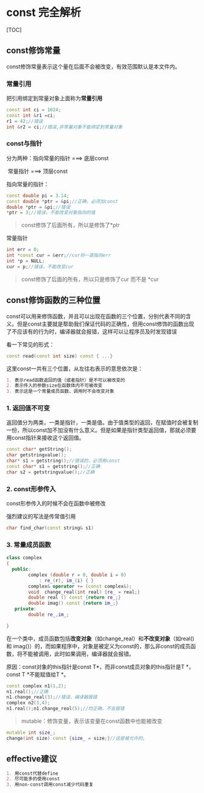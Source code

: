 # const 完全解析

[TOC]

## const修饰常量

const修饰常量表示这个量在后面不会被改变，有效范围默认是本文件内。

### 常量引用

把引用绑定到常量对象上面称为**常量引用**

```cpp
const int ci = 1024;
const int &r1 =ci;
r1 = 42;//错误   
int &r2 = ci;//错误,非常量对象不能绑定到常量对象
```

### const与指针

分为两种：指向常量的指针 ===>  底层const

​                         常量指针       ===>  顶层const

指向常量的指针：

```cpp
const double pi = 3.14;
const double *ptr = &pi;//正确，必须加const
double *ptr = &pi;//错误
*ptr = 3;//错误，不能改变对象指向的值
```

> const修饰了后面所有，所以是修饰了*ptr

常量指针

```cpp
int err = 0;
int *const cur = &err;//cur将一直指向err
int *p = NULL;
cur = p;//错误，不能改变cur
```

> const修饰了后面的所有，所以只是修饰了cur 而不是 *cur

## const修饰函数的三种位置

const可以用来修饰函数，并且可以出现在函数的三个位置，分别代表不同的含义。但是const主要就是帮助我们保证代码的正确性，但用const修饰的函数出现了不应该有的行为时，编译器就会报错，这样可以让程序员及时发现错误

看一下常见的形式：

```cpp
const read(const int size) const { ...}
```

这里const一共有三个位置，从左往右表示的意思依次是：

```markdown
1. 表示read函数返回的值（或者指针）是不可以被改变的
2. 表示传入的参数size在函数体内不可被改变
3. 表示这是一个常量成员函数，调用时不会改变对象
```

### 1. 返回值不可变

返回值分为两类，一类是指针，一类是值。由于值类型的返回，在赋值时会被复制一份，所以const加不加没有什么意义。但是如果是指针类型返回值，那就必须要用const指针来接收这个返回值。

```cpp
const char* getString();
char getstringvalue();
char* s1 = getstring();//错误的，必须用const
const char* s1 = getstring();//正确
char s2 = getstringvalue();//正确
```



### 2. const形参传入

const形参传入的时候不会在函数中被修改

强烈建议的写法是传常值引用

```cpp
char find_char(const string& s1)
```

### 3. 常量成员函数

```cpp
class complex
{
  public:
    	complex (double r = 0, double i = 0)
            : re_(r), im_(i) { }
        complex& operator += (const complex&);
        void  change_real(int real) {re_ = real;}
    	double real () const {return re_;}
    	double imag() const {return im_;}
   private:
    	double re_,im_;
    
} 
```

在一个类中，成员函数包括**改变对象**（如change_real）和**不改变对象**（如real() 和 imag()）的，而如果程序中，对象是被定义为const的，那么非const的成员函数，将不能被调用，此时如果调用，编译器就会报错。

原因：const对象的this指针是const T*，而非const成员对象的this指针是T *，const T *不能赋值给T *。

```cpp
const complex n1(1,2);
n1.real();//正确
n1.change_real(3);//错误，编译器报错
complex n2(3,4);
n1.real();n1.change_real(5);//均正确，不会报错
```

>mutable：修饰变量，表示该变量在const函数中也能被改变

```cpp
mutable int size_;
change(int size) const {size_ = size;}//这是被允许的。
```



## effective建议

```markdown
1. 用const代替define
2. 尽可能多的使用const
3. 用non-const调用const减少代码重复
```



